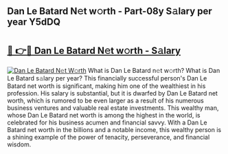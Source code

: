 ## Dan Le Batard N𝚎t w𝚘rth - Part-08y S𝚊lary per year Y5dDQ

# <h2><a href="http://gc4mpyg.nevu.top/?p=Dan+Le+Batard">🔗 👉🔴 Dan Le Batard N𝚎t w𝚘rth - S𝚊lary</a></h2>

[![Dan Le Batard N𝚎t W𝚘rth](https://i.imgur.com/Oavwk0R.jpeg)](http://gc4mpyg.nevu.top/?p=Dan+Le+Batard)
What is Dan Le Batard n𝚎t w𝚘rth? What is Dan Le Batard s𝚊lary per year?
This financially successful person's Dan Le Batard net worth is significant, making him one of the wealthiest in his profession. His salary is substantial, but it is dwarfed by Dan Le Batard net worth, which is rumored to be even larger as a result of his numerous business ventures and valuable real estate investments. This wealthy man, whose Dan Le Batard net worth is among the highest in the world, is celebrated for his business acumen and financial savvy. With a Dan Le Batard net worth in the billions and a notable income, this wealthy person is a shining example of the power of tenacity, perseverance, and financial wisdom.
